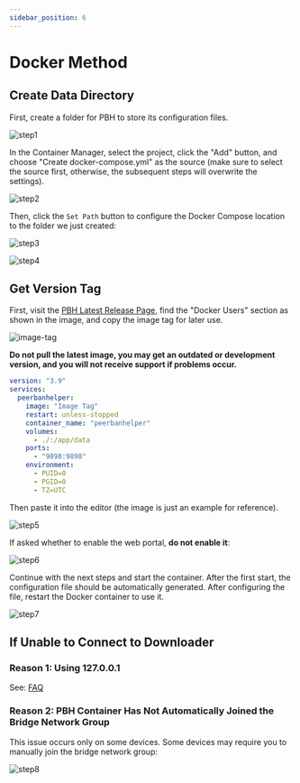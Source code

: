 ```yaml
---
sidebar_position: 6
---
```


# Docker Method

## Create Data Directory

First, create a folder for PBH to store its configuration files.

![step1](./assets/dsm-1.png)

In the Container Manager, select the project, click the "Add" button, and choose "Create docker-compose.yml" as the source (make sure to select the source first, otherwise, the subsequent steps will overwrite the settings).

![step2](./assets/dsm-2.png)

Then, click the `Set Path` button to configure the Docker Compose location to the folder we just created:

![step3](./assets/dsm-2.png)

![step4](./assets/dsm-4.png)

## Get Version Tag

First, visit the [PBH Latest Release Page](https://github.com/PBH-BTN/PeerBanHelper/releases/latest), find the "Docker Users" section as shown in the image, and copy the image tag for later use.

![image-tag](../assets/docker-tag.png)

**Do not pull the latest image, you may get an outdated or development version, and you will not receive support if problems occur.**

```yaml
version: "3.9"
services:
  peerbanhelper:
    image: "Image Tag"
    restart: unless-stopped
    container_name: "peerbanhelper"
    volumes:
      - ./:/app/data
    ports:
      - "9898:9898"
    environment:
      - PUID=0
      - PGID=0
      - TZ=UTC
```

Then paste it into the editor (the image is just an example for reference).

![step5](./assets/dsm-5.png)

If asked whether to enable the web portal, **do not enable it**:

![step6](./assets/dsm-6.png)

Continue with the next steps and start the container. After the first start, the configuration file should be automatically generated. After configuring the file, restart the Docker container to use it.

![step7](./assets/dsm-7.png)

## If Unable to Connect to Downloader

### Reason 1: Using 127.0.0.1

See: [FAQ](../../faq.md#127001-or-localhost-cannot-connect-to-downloader)

### Reason 2: PBH Container Has Not Automatically Joined the Bridge Network Group

This issue occurs only on some devices. Some devices may require you to manually join the bridge network group:

![step8](./assets/dsm-8.png)
